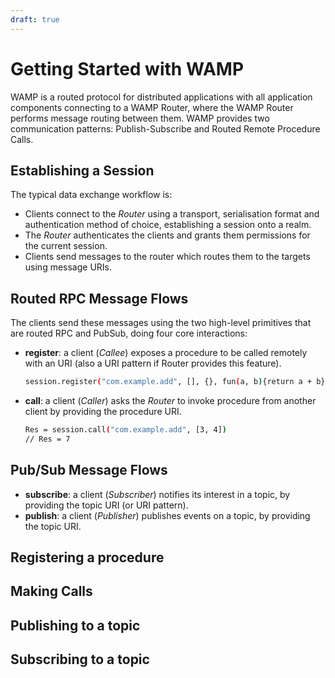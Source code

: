 ```yaml
---
draft: true
---
```

# Getting Started with WAMP
WAMP is a routed protocol for distributed applications with all application components connecting to a WAMP Router, where the WAMP Router performs message routing between them. WAMP provides two communication patterns: Publish-Subscribe and Routed Remote Procedure Calls.


## Establishing a Session

The typical data exchange workflow is:

- Clients connect to the *Router* using a transport, serialisation format and authentication method of choice, establishing a session onto a realm.
- The *Router* authenticates the clients and grants them permissions for the current session.
- Clients send messages to the router which routes them to the targets using message URIs.


## Routed RPC Message Flows
The clients send these messages using the two high-level primitives that are routed RPC and PubSub, doing four core interactions:

- **register**: a client (*Callee*) exposes a procedure to be called remotely with an URI (also a URI pattern if Router provides this feature).

    ```bash
    session.register("com.example.add", [], {}, fun(a, b){return a + b})
    ```

- **call**: a client (*Caller*) asks the *Router* to invoke procedure from another client by providing the procedure URI.

    ```bash
    Res = session.call("com.example.add", [3, 4])
    // Res = 7
    ```

## Pub/Sub Message Flows

- **subscribe**: a client (*Subscriber*) notifies its interest in a topic, by providing the topic URI (or URI pattern).
- **publish**: a client (*Publisher*) publishes events on a topic, by providing the topic URI.


## Registering a procedure

## Making Calls

## Publishing to a topic

## Subscribing to a topic

